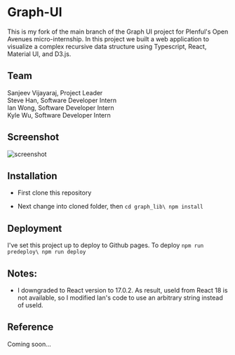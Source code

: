 # Graph-UI

This is my fork of the main branch of the Graph UI project for Plenful's Open Avenues micro-internship.  In this project we built a web application to visualize a complex recursive data structure using Typescript, React, Material UI, and D3.js.

## Team
Sanjeev Vijayaraj, Project Leader\
Steve Han,  Software Developer Intern\
Ian Wong, Software Developer Intern\
Kyle Wu,  Software Developer Intern

## Screenshot
<img src="graph_lib/public/graph-ui-screenshot.jpg" alt="screenshot" />

## Installation

- First clone this repository

- Next change into cloned folder, then
`
cd graph_lib\
npm install
`

## Deployment

I've set this project up to deploy to Github pages.  To deploy
`
npm run predeploy\
npm run deploy
`

## Notes:

- I downgraded to React version to 17.0.2.  As result, useId from React 18 is not available, so I modified Ian's code to use an arbitrary string instead of useId.

## Reference

Coming soon...